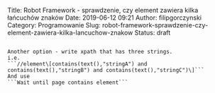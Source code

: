 Title: Robot Framework - sprawdzenie, czy element zawiera kilka łańcuchów znaków
Date: 2019-06-12 09:21
Author: filipgorczynski
Category: Programowanie
Slug: robot-framework-sprawdzenie-czy-element-zawiera-kilka-lancuchow-znakow
Status: draft

```

Another option - write xpath that has three strings.  
i.e.  
```//element\[contains(text(),"stringA") and contains(text(),"stringB") and contains(text(),"stringC")\]```  
And use  
```Wait until page contains element```

```
